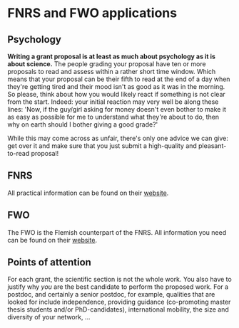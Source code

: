 # FNRS and FWO applications

## Psychology

**Writing a grant proposal is at least as much about psychology as it is about science.** The people grading your proposal have ten or more proposals to read and assess within a rather short time window. Which means that your proposal can be their fifth to read at the end of a day when they're getting tired and their mood isn't as good as it was in the morning. So please, think about how you would likely react if something is not clear from the start. Indeed: your initial reaction may very well be along these lines: 'Now, if the guy/girl asking for money doesn't even bother to make it as easy as possible for me to understand what they're about to do, then why on earth should I bother giving a good grade?'

While this may come across as unfair, there's only one advice we can give: get over it and make sure that you just submit a high-quality and pleasant-to-read proposal!

## FNRS

All practical information can be found on their [website](https://www.frs-fnrs.be/fr/reglements-guides#bourses-mandats). 

## FWO

The FWO is the Flemish counterpart of the FNRS. All information you need can be found on their [website](https://www.fwo.be/en/). 

## Points of attention

For each grant, the scientific section is not the whole work. You also have to justify why _you_ are the best candidate to perform the proposed work. 
For a postdoc, and certainly a senior postdoc, for example, qualities that are looked for include independence, providing guidance (co-promoting master thesis students and/or PhD-candidates), international mobility, the size and diversity of your network, ...





